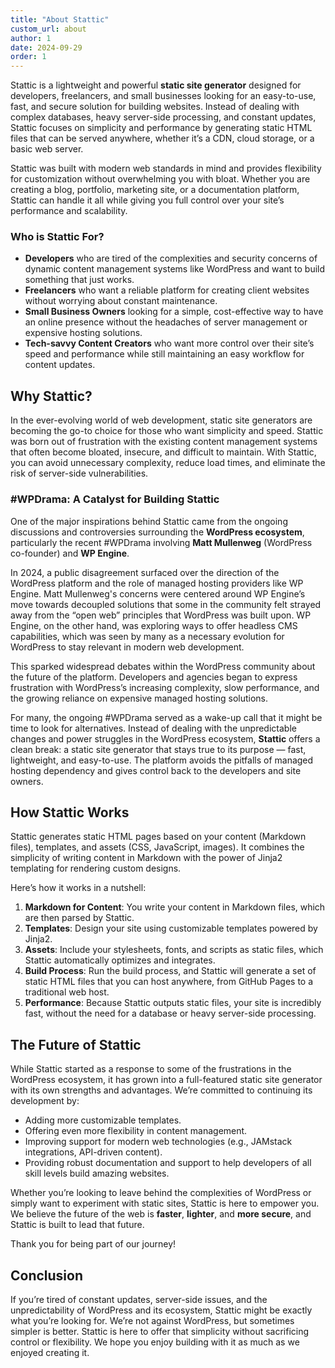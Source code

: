 ```yaml
---
title: "About Stattic"
custom_url: about
author: 1
date: 2024-09-29
order: 1
---
```


Stattic is a lightweight and powerful **static site generator** designed for developers, freelancers, and small businesses looking for an easy-to-use, fast, and secure solution for building websites. Instead of dealing with complex databases, heavy server-side processing, and constant updates, Stattic focuses on simplicity and performance by generating static HTML files that can be served anywhere, whether it’s a CDN, cloud storage, or a basic web server.

Stattic was built with modern web standards in mind and provides flexibility for customization without overwhelming you with bloat. Whether you are creating a blog, portfolio, marketing site, or a documentation platform, Stattic can handle it all while giving you full control over your site’s performance and scalability.

### Who is Stattic For?

- **Developers** who are tired of the complexities and security concerns of dynamic content management systems like WordPress and want to build something that just works.
- **Freelancers** who want a reliable platform for creating client websites without worrying about constant maintenance.
- **Small Business Owners** looking for a simple, cost-effective way to have an online presence without the headaches of server management or expensive hosting solutions.
- **Tech-savvy Content Creators** who want more control over their site’s speed and performance while still maintaining an easy workflow for content updates.

## Why Stattic?

In the ever-evolving world of web development, static site generators are becoming the go-to choice for those who want simplicity and speed. Stattic was born out of frustration with the existing content management systems that often become bloated, insecure, and difficult to maintain. With Stattic, you can avoid unnecessary complexity, reduce load times, and eliminate the risk of server-side vulnerabilities.

### #WPDrama: A Catalyst for Building Stattic

One of the major inspirations behind Stattic came from the ongoing discussions and controversies surrounding the **WordPress ecosystem**, particularly the recent #WPDrama involving **Matt Mullenweg** (WordPress co-founder) and **WP Engine**.

In 2024, a public disagreement surfaced over the direction of the WordPress platform and the role of managed hosting providers like WP Engine. Matt Mullenweg's concerns were centered around WP Engine’s move towards decoupled solutions that some in the community felt strayed away from the “open web” principles that WordPress was built upon. WP Engine, on the other hand, was exploring ways to offer headless CMS capabilities, which was seen by many as a necessary evolution for WordPress to stay relevant in modern web development.

This sparked widespread debates within the WordPress community about the future of the platform. Developers and agencies began to express frustration with WordPress’s increasing complexity, slow performance, and the growing reliance on expensive managed hosting solutions. 

For many, the ongoing #WPDrama served as a wake-up call that it might be time to look for alternatives. Instead of dealing with the unpredictable changes and power struggles in the WordPress ecosystem, **Stattic** offers a clean break: a static site generator that stays true to its purpose — fast, lightweight, and easy-to-use. The platform avoids the pitfalls of managed hosting dependency and gives control back to the developers and site owners.

## How Stattic Works

Stattic generates static HTML pages based on your content (Markdown files), templates, and assets (CSS, JavaScript, images). It combines the simplicity of writing content in Markdown with the power of Jinja2 templating for rendering custom designs. 

Here’s how it works in a nutshell:
1. **Markdown for Content**: You write your content in Markdown files, which are then parsed by Stattic.
2. **Templates**: Design your site using customizable templates powered by Jinja2.
3. **Assets**: Include your stylesheets, fonts, and scripts as static files, which Stattic automatically optimizes and integrates.
4. **Build Process**: Run the build process, and Stattic will generate a set of static HTML files that you can host anywhere, from GitHub Pages to a traditional web host.
5. **Performance**: Because Stattic outputs static files, your site is incredibly fast, without the need for a database or heavy server-side processing.

## The Future of Stattic

While Stattic started as a response to some of the frustrations in the WordPress ecosystem, it has grown into a full-featured static site generator with its own strengths and advantages. We’re committed to continuing its development by:
- Adding more customizable templates.
- Offering even more flexibility in content management.
- Improving support for modern web technologies (e.g., JAMstack integrations, API-driven content).
- Providing robust documentation and support to help developers of all skill levels build amazing websites.

Whether you’re looking to leave behind the complexities of WordPress or simply want to experiment with static sites, Stattic is here to empower you. We believe the future of the web is **faster**, **lighter**, and **more secure**, and Stattic is built to lead that future.

Thank you for being part of our journey!

## Conclusion

If you’re tired of constant updates, server-side issues, and the unpredictability of WordPress and its ecosystem, Stattic might be exactly what you’re looking for. We’re not against WordPress, but sometimes simpler is better. Stattic is here to offer that simplicity without sacrificing control or flexibility. We hope you enjoy building with it as much as we enjoyed creating it.
